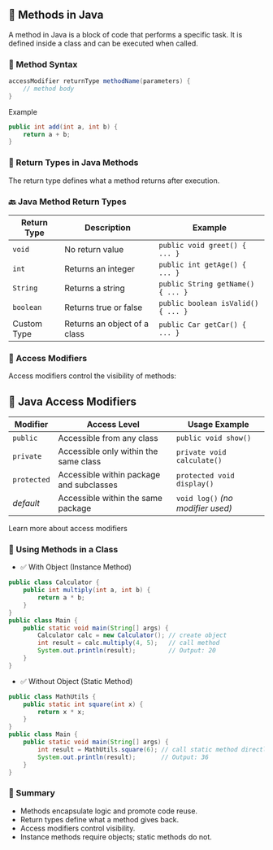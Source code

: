 ## 🧩 Methods in Java
A method in Java is a block of code that performs a specific task. It is defined inside a class and can be executed when called.

### 🔁 Method Syntax
```java
accessModifier returnType methodName(parameters) {
    // method body
}
```
Example
```java
public int add(int a, int b) {
    return a + b;
}
```
### 🎯 Return Types in Java Methods
The return type defines what a method returns after execution.

### 🔙 Java Method Return Types

| Return Type  | Description                 | Example                          |
|--------------|-----------------------------|----------------------------------|
| `void`       | No return value             | `public void greet() { ... }`   |
| `int`        | Returns an integer          | `public int getAge() { ... }`   |
| `String`     | Returns a string            | `public String getName() { ... }` |
| `boolean`    | Returns true or false       | `public boolean isValid() { ... }` |
| Custom Type  | Returns an object of a class| `public Car getCar() { ... }`   |
### 🔐 Access Modifiers
Access modifiers control the visibility of methods:

## 🔐 Java Access Modifiers

| Modifier   | Access Level                          | Usage Example                     |
|------------|----------------------------------------|-----------------------------------|
| `public`   | Accessible from any class              | `public void show()`              |
| `private`  | Accessible only within the same class  | `private void calculate()`        |
| `protected`| Accessible within package and subclasses| `protected void display()`       |
| *default*  | Accessible within the same package     | `void log()` *(no modifier used)* |

Learn more about access modifiers

### 🧪 Using Methods in a Class
- ✅ With Object (Instance Method)
```java
public class Calculator {
    public int multiply(int a, int b) {
        return a * b;
    }
}
public class Main {
    public static void main(String[] args) {
        Calculator calc = new Calculator(); // create object
        int result = calc.multiply(4, 5);   // call method
        System.out.println(result);         // Output: 20
    }
}
```
- ✅ Without Object (Static Method)
```java
public class MathUtils {
    public static int square(int x) {
        return x * x;
    }
}
public class Main {
    public static void main(String[] args) {
        int result = MathUtils.square(6); // call static method directly
        System.out.println(result);       // Output: 36
    }
}
```
### 🧠 Summary
- Methods encapsulate logic and promote code reuse.
- Return types define what a method gives back.
- Access modifiers control visibility.
- Instance methods require objects; static methods do not.